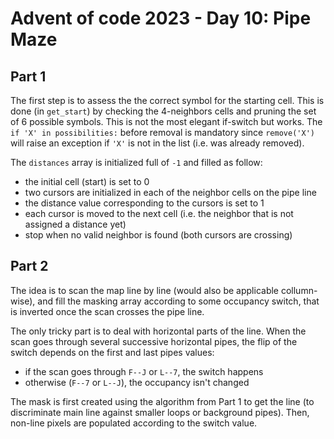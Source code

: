 # Advent of code 2023 - Day 10: Pipe Maze

## Part 1

The first step is to assess the the correct symbol for the starting cell.
This is done (in `get_start`) by checking the 4-neighbors cells and pruning the set of 6 possible symbols.
This is not the most elegant if-switch but works.
The `if 'X' in possibilities:` before removal is mandatory since `remove('X')` will raise an exception if `'X'` is not in the list (i.e. was already removed).

The `distances` array is initialized full of `-1` and filled as follow:
* the initial cell (start) is set to 0
* two cursors are initialized in each of the neighbor cells on the pipe line
* the distance value corresponding to the cursors is set to 1
* each cursor is moved to the next cell (i.e. the neighbor that is not assigned a distance yet)
* stop when no valid neighbor is found (both cursors are crossing)

## Part 2

The idea is to scan the map line by line (would also be applicable collumn-wise), and fill the masking array according to some occupancy switch, that is inverted once the scan crosses the pipe line.

The only tricky part is to deal with horizontal parts of the line. When the scan goes through several successive horizontal pipes, the flip of the switch depends on the first and last pipes values:
* if the scan goes through `F--J` or `L--7`, the switch happens
* otherwise (`F--7` or `L--J`), the occupancy isn't changed

The mask is first created using the algorithm from Part 1 to get the line (to discriminate main line against smaller loops or background pipes).
Then, non-line pixels are populated according to the switch value.
